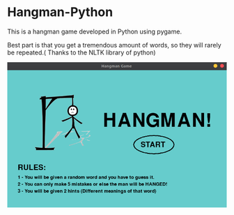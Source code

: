 # Hangman-Python
This is a hangman game developed in Python using pygame. 

Best part is that you get a tremendous amount of words, so they will rarely be repeated.( Thanks to the NLTK library of python)

![Image of hangman](/hangman/readme/hangman.png)
